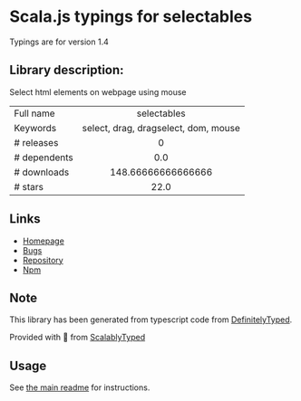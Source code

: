 
# Scala.js typings for selectables

Typings are for version 1.4

## Library description:
Select html elements on webpage using mouse

|                    |                 |
| ------------------ | :-------------: |
| Full name          | selectables |
| Keywords           | select, drag, dragselect, dom, mouse |
| # releases         | 0 |
| # dependents       | 0.0 |
| # downloads        | 148.66666666666666 |
| # stars            | 22.0 |

## Links
- [Homepage](https://github.com/p34eu/Selectables#readme)
- [Bugs](https://github.com/p34eu/Selectables/issues)
- [Repository](https://github.com/p34eu/Selectables)
- [Npm](https://www.npmjs.com/package/selectables)
    


## Note
This library has been generated from typescript code from [DefinitelyTyped](https://definitelytyped.org).

Provided with :purple_heart: from [ScalablyTyped](https://github.com/oyvindberg/ScalablyTyped)

## Usage
See [the main readme](../../readme.md) for instructions.


